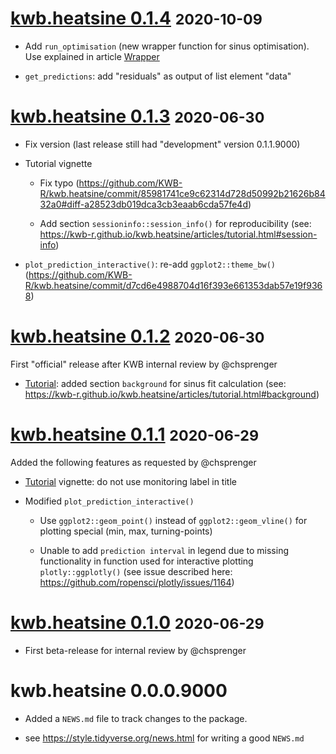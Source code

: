 # [kwb.heatsine 0.1.4](https://github.com/KWB-R/kwb.heatsine/releases/tag/v0.1.4) <small>2020-10-09</small>

* Add `run_optimisation` (new wrapper function for sinus optimisation). Use explained in article [Wrapper](../articles/wrapper.html)

* `get_predictions`: add "residuals" as output of list element "data"

# [kwb.heatsine 0.1.3](https://github.com/KWB-R/kwb.heatsine/releases/tag/v0.1.3) <small>2020-06-30</small>

* Fix version (last release still had "development" version 0.1.1.9000)

* Tutorial vignette
    
    + Fix typo (https://github.com/KWB-R/kwb.heatsine/commit/85981741ce9c62314d728d50992b21626b8432a0#diff-a28523db019dca3cb3eaab6cda57fe4d)
    
    + Add section `sessioninfo::session_info()` for reproducibility (see: https://kwb-r.github.io/kwb.heatsine/articles/tutorial.html#session-info)
    
* `plot_prediction_interactive()`: re-add `ggplot2::theme_bw()` (https://github.com/KWB-R/kwb.heatsine/commit/d7cd6e4988704d16f393e661353dab57e19f9368)

# [kwb.heatsine 0.1.2](https://github.com/KWB-R/kwb.heatsine/releases/tag/v0.1.2) <small>2020-06-30</small>

First "official" release after KWB internal review by @chsprenger

* [Tutorial](https://github.com/KWB-R/kwb.heatsine/blob/de696dd15d16f7eb87376b7c270c76bfc475c458/vignettes/tutorial.Rmd): 
added section `background` for sinus fit calculation (see: https://kwb-r.github.io/kwb.heatsine/articles/tutorial.html#background) 

# [kwb.heatsine 0.1.1](https://github.com/KWB-R/kwb.heatsine/releases/tag/v0.1.1) <small>2020-06-29</small>

Added the following features as requested by @chsprenger

* [Tutorial](https://github.com/KWB-R/kwb.heatsine/blob/123a43c1df4b79141897711180259a91250d4025/vignettes/tutorial.Rmd) vignette: do not use monitoring label in title 

* Modified `plot_prediction_interactive()`

    + Use `ggplot2::geom_point()` instead of `ggplot2::geom_vline()` for plotting 
    special (min, max, turning-points)
    
    + Unable to add `prediction interval` in legend due to missing functionality 
    in function used for interactive plotting `plotly::ggplotly()` (see issue described here: https://github.com/ropensci/plotly/issues/1164)

# [kwb.heatsine 0.1.0](https://github.com/KWB-R/kwb.heatsine/releases/tag/v0.1.0) <small>2020-06-29</small>

* First beta-release for internal review by @chsprenger

# kwb.heatsine 0.0.0.9000

* Added a `NEWS.md` file to track changes to the package.

* see https://style.tidyverse.org/news.html for writing a good `NEWS.md`
